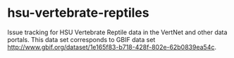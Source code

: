 # hsu-vertebrate-reptiles
Issue tracking for HSU Vertebrate Reptile data in the VertNet and other data portals. This data set corresponds to GBIF data set http://www.gbif.org/dataset/1e165f83-b718-428f-802e-62b0839ea54c.
